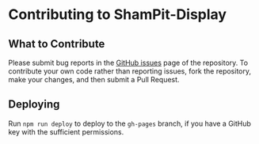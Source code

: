 # Contributing to ShamPit-Display


## What to Contribute
Please submit bug reports in the [GitHub issues](https://github.com/CCShambots/ShamPit-Display/issues) page of the repository.
To contribute your own code rather than reporting issues, fork the repository, make your changes,
and then submit a Pull Request.

## Deploying
Run `npm run deploy` to deploy to the `gh-pages` branch, if you have a
GitHub key with the sufficient permissions.
